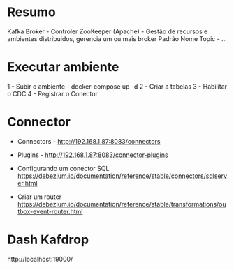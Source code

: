 # Resumo
Kafka Broker - Controler 
ZooKeeper (Apache) - Gestão de recursos e ambientes distribuidos, gerencia um ou mais broker
Padrão Nome Topic - <organization>.<application-name>.<event-type>.<event>

# Executar ambiente
1 - Subir o ambiente -  docker-compose up -d
2 - Criar a tabelas
3 - Habilitar o CDC
4 - Registrar o Conector

# Connector
- Connectors - http://192.168.1.87:8083/connectors
- Plugins - http://192.168.1.87:8083/connector-plugins

- Configurando um conector SQL 
https://debezium.io/documentation/reference/stable/connectors/sqlserver.html

- Criar um router
https://debezium.io/documentation/reference/stable/transformations/outbox-event-router.html



# Dash Kafdrop
http://localhost:19000/